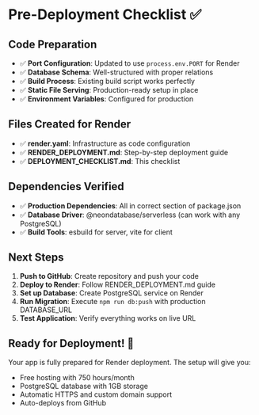 # Pre-Deployment Checklist ✅

## Code Preparation
- ✅ **Port Configuration**: Updated to use `process.env.PORT` for Render
- ✅ **Database Schema**: Well-structured with proper relations
- ✅ **Build Process**: Existing build script works perfectly
- ✅ **Static File Serving**: Production-ready setup in place
- ✅ **Environment Variables**: Configured for production

## Files Created for Render
- ✅ **render.yaml**: Infrastructure as code configuration
- ✅ **RENDER_DEPLOYMENT.md**: Step-by-step deployment guide
- ✅ **DEPLOYMENT_CHECKLIST.md**: This checklist

## Dependencies Verified
- ✅ **Production Dependencies**: All in correct section of package.json
- ✅ **Database Driver**: @neondatabase/serverless (can work with any PostgreSQL)
- ✅ **Build Tools**: esbuild for server, vite for client

## Next Steps
1. **Push to GitHub**: Create repository and push your code
2. **Deploy to Render**: Follow RENDER_DEPLOYMENT.md guide
3. **Set up Database**: Create PostgreSQL service on Render
4. **Run Migration**: Execute `npm run db:push` with production DATABASE_URL
5. **Test Application**: Verify everything works on live URL

## Ready for Deployment! 🚀
Your app is fully prepared for Render deployment. The setup will give you:
- Free hosting with 750 hours/month
- PostgreSQL database with 1GB storage
- Automatic HTTPS and custom domain support
- Auto-deploys from GitHub